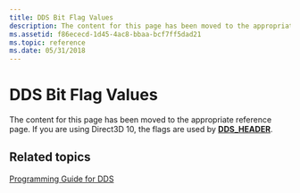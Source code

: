 ```yaml
---
title: DDS Bit Flag Values
description: The content for this page has been moved to the appropriate reference page. If you are using Direct3D 10, the flags are used by DDS\_HEADER.
ms.assetid: f86ececd-1d45-4ac8-bbaa-bcf7ff5dad21
ms.topic: reference
ms.date: 05/31/2018
---
```


# DDS Bit Flag Values

The content for this page has been moved to the appropriate reference page. If you are using Direct3D 10, the flags are used by [**DDS\_HEADER**](dds-header.md).

## Related topics

<dl> <dt>

[Programming Guide for DDS](dx-graphics-dds-pguide.md)
</dt> </dl>

 

 




